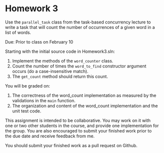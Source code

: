 Homework 3
==========
Use the `parallel_task` class from the task-based concurrency lecture to write a task that will count the number of occurrences of a given word in a list of words.

Due: Prior to class on February 10

Starting with the initial source code in Homework3.sln:

1. Implement the methods of the `word_counter` class.
2. Count the number of times the `word_to_find` constructor argument occurs (do a case-insensitive match).
3. The `get_count` method should return this count.

You will be graded on:

1. The correctness of the word_count implementation as measured by the validations in the `main` function.
2. The organization and content of the word_count implementation and the unit test code.

This assignment is intended to be collaborative. You may work on it with one or two other students in the course, and provide one implementation for the group. You are also encouraged to submit your finished work prior to the due date and receive feedback from me.

You should submit your finished work as a pull request on Github.

